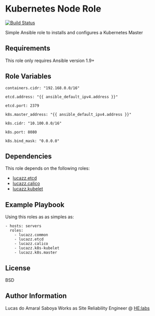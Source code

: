 Kubernetes Node Role
=========

[![Build Status](https://travis-ci.org/lucazz/ansible-k8s-master.svg?branch=master)](https://travis-ci.org/lucazz/ansible-k8s-master)

Simple Ansible role to installs and configures a Kubernetes Master

Requirements
------------

This role only requires Ansible version 1.9+

Role Variables
--------------

`containers.cidr: "192.168.0.0/16"`

`etcd.address: "{{ ansible_default_ipv4.address }}"`

`etcd.port: 2379`

`k8s.master_address: "{{ ansible_default_ipv4.address }}"`

`k8s.cidr: "10.100.0.0/16"`

`k8s.port: 8080`

`k8s.bind_mask: "0.0.0.0"`

Dependencies
------------

This role depends on the following roles:

*   [lucazz.etcd](https://github.com/lucazz/ansible-etcd)
*   [lucazz.calico](https://github.com/lucazz/ansible-calico)
*   [lucazz.kubelet](#)

Example Playbook
----------------

Using this roles as as simples as:

    - hosts: servers
      roles:
        - lucazz.common
        - lucazz.etcd
        - lucazz.calico
        - lucazz.k8s-kubelet
        - lucazz.k8s.master

License
-------

BSD

Author Information
------------------

Lucas do Amaral Saboya Works as Site Reliability Engineer @ [HE:labs](https://www.helabs.com)
